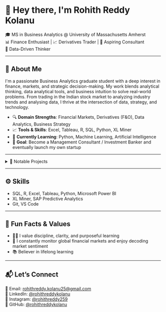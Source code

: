 # 👋 Hey there, I'm Rohith Reddy Kolanu

🎓 MS in Business Analytics @ University of Massachusetts Amherst  
📊 Finance Enthusiast | 📈 Derivatives Trader | 💼 Aspiring Consultant  
🧠 Data-Driven Thinker  

---

## 🚀 About Me

I'm a passionate Business Analytics graduate student with a deep interest in finance, markets, and strategic decision-making. My work blends analytical thinking, data analytical tools, and business intuition to solve real-world problems. From trading in the Indian stock market to analyzing industry trends and analysing data, I thrive at the intersection of data, strategy, and technology.

- 🔍 **Domain Strengths**: Financial Markets, Derivatives (F&O), Data Analytics, Business Strategy  
- 📈 **Tools & Skills**: Excel, Tableau, R, SQL, Python, XL Miner  
- 🧠 **Currently Learning**: Python, Machine Learning, Artificial Intelligence  
- 🎯 **Goal**: Become a Management Consultant / Investment Banker and eventually launch my own startup  

---

<details>
  <summary>💼 Notable Projects</summary>
  Amazon Product Rating and Review Analysis
  
  ➤ Conducted data-driven analysis on 1,000+ Amazon products to evaluate pricing strategies, customer reviews, and rating distributions.
  ➤ Explored correlations between discount percentages, ratings, and review counts to assess the impact of promotions on customer perception.
  ➤ Applied statistical techniques and data visualization to generate actionable insights for product improvement and marketing strategies.

  The Optimal Places to Work & Live in USA
  ➤ Developed an interactive Excel dashboard to analyze state-wise economic, demographic, and quality-of-life indicators.
  ➤ Designed dynamic charts, pivot tables, and automated calculations to enhance data interpretation.
  ➤ Implemented data cleaning and transformation techniques for trend analysis and consistency.

  Factors Influencing Cryptocurrency Investment Decisions in India
  ➤ Investigates financial literacy, risk, expectations, social influence, and tax impacts on crypto investing.
  ➤ Explores motivations like FOMO, blockchain utility, cross-border transactions, and diversification.
  ➤ Uses a primary-source survey approach to gauge investor behavior, awareness, and exposure mediums.
</details>

---

## ⚙️ Skills

- SQL, R, Excel, Tableau, Python, Microsoft Power BI  
- XL Miner, SAP Predictive Analytics  
- Git, VS Code  

---

## 🏁 Fun Facts & Values

- 🧘‍♂️ I value discipline, clarity, and purposeful learning    
- 🧠 I constantly monitor global financial markets and enjoy decoding market sentiment    
- 📚 Believer in lifelong learning  

---

## 📬 Let’s Connect

📧 Email: rohithreddy.kolanu25@gmail.com  
🔗 LinkedIn: [@rohithreddykolanu](https://www.linkedin.com/in/rohith-reddy-kolanu/)  
📸 Instagram: [@rohithreddy259](https://www.instagram.com/rohithreddy259/)  
🐙 GitHub: [@rohithreddykolanu](https://github.com/Rohithreddykolanu)  


